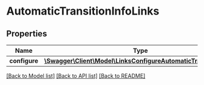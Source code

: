 # AutomaticTransitionInfoLinks

## Properties
Name | Type | Description | Notes
------------ | ------------- | ------------- | -------------
**configure** | [**\Swagger\Client\Model\LinksConfigureAutomaticTransitionsLink**](LinksConfigureAutomaticTransitionsLink.md) |  | 

[[Back to Model list]](../README.md#documentation-for-models) [[Back to API list]](../README.md#documentation-for-api-endpoints) [[Back to README]](../README.md)


